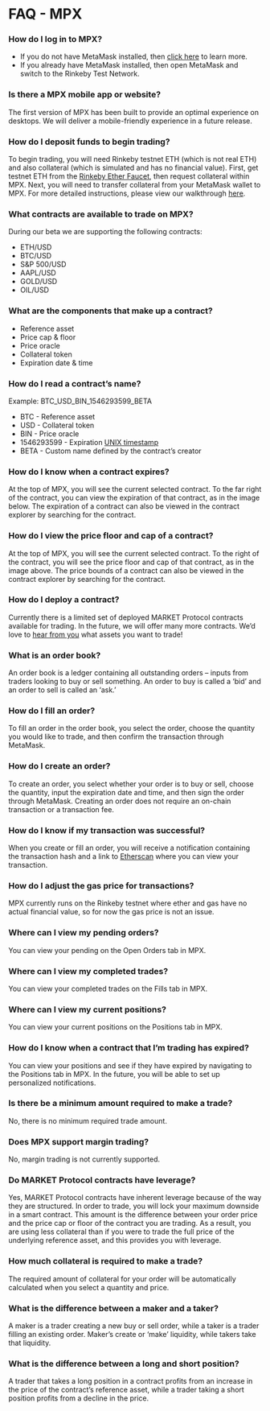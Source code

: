 # FAQ - MPX

### How do I log in to MPX?
- If you do not have MetaMask installed, then [click here](https://metamask.io/) to learn more.
- If you already have MetaMask installed, then open MetaMask and switch to the Rinkeby Test Network.

### Is there a MPX mobile app or website?
The first version of MPX has been built to provide an optimal experience on desktops. We will deliver a mobile-friendly experience in a future release.

### How do I deposit funds to begin trading?
To begin trading, you will need Rinkeby testnet ETH (which is not real ETH) and also collateral (which is simulated and has no financial value). First, get testnet ETH from the [Rinkeby Ether Faucet](https://faucet.rinkeby.io/), then request collateral within MPX. Next, you will need to transfer collateral from your MetaMask wallet to MPX. For more detailed instructions, please view our walkthrough [here](https://youtu.be/FrPh1H8tRsQ).

### What contracts are available to trade on MPX?
During our beta we are supporting the following contracts:
- ETH/USD
- BTC/USD
- S&P 500/USD
- AAPL/USD
- GOLD/USD
- OIL/USD

### What are the components that make up a contract?
- Reference asset
- Price cap & floor
- Price oracle
- Collateral token
- Expiration date & time

### How do I read a contract’s name?
Example: BTC_USD_BIN_1546293599_BETA
- BTC - Reference asset
- USD - Collateral token
- BIN - Price oracle
- 1546293599 - Expiration [UNIX timestamp](https://en.wikipedia.org/wiki/Unix_time)
- BETA - Custom name defined by the contract’s creator

### How do I know when a contract expires?
At the top of MPX, you will see the current selected contract. To the far right of the contract, you can view the expiration of that contract, as in the image below. The expiration of a contract can also be viewed in the contract explorer by searching for the contract.

### How do I view the price floor and cap of a contract?
At the top of MPX, you will see the current selected contract. To the right of the contract, you will see the price floor and cap of that contract, as in the image above. The price bounds of a contract can also be viewed in the contract explorer by searching for the contract.

### How do I deploy a contract?
Currently there is a limited set of deployed MARKET Protocol contracts available for trading. In the future, we will offer many more contracts. We’d love to [hear from you](https://docs.google.com/forms/d/e/1FAIpQLSf6llO6BsU6jkZrfv-sOePxxZf8wJ4AxHGBl4mRBrlALe2z9g/viewform) what assets you want to trade!

### What is an order book?
An order book is a ledger containing all outstanding orders – inputs from traders looking to buy or sell something. An order to buy is called a ‘bid’ and an order to sell is called an ‘ask.’

### How do I fill an order?
To fill an order in the order book, you select the order, choose the quantity you would like to trade, and then confirm the transaction through MetaMask.

### How do I create an order?
To create an order, you select whether your order is to buy or sell, choose the quantity, input the expiration date and time, and then sign the order through MetaMask. Creating an order does not require an on-chain transaction or a transaction fee.

### How do I know if my transaction was successful?
When you create or fill an order, you will receive a notification containing the transaction hash and a link to [Etherscan](https://etherscan.io/) where you can view your transaction.

### How do I adjust the gas price for transactions?
MPX currently runs on the Rinkeby testnet where ether and gas have no actual financial value, so for now the gas price is not an issue.

### Where can I view my pending orders?
You can view your pending on the Open Orders tab in MPX.

### Where can I view my completed trades?
You can view your completed trades on the Fills tab in MPX.

### Where can I view my current positions?
You can view your current positions on the Positions tab in MPX.

### How do I know when a contract that I’m trading has expired?
You can view your positions and see if they have expired by navigating to the Positions tab in MPX. In the future, you will be able to set up personalized notifications.

### Is there be a minimum amount required to make a trade?
No, there is no minimum required trade amount.

### Does MPX support margin trading?
No, margin trading is not currently supported.

### Do MARKET Protocol contracts have leverage?
Yes, MARKET Protocol contracts have inherent leverage because of the way they are structured. In order to trade, you will lock your maximum downside in a smart contract. This amount is the difference between your order price and the price cap or floor of the contract you are trading. As a result, you are using less collateral than if you were to trade the full price of the underlying reference asset, and this provides you with leverage.

### How much collateral is required to make a trade?
The required amount of collateral for your order will be automatically calculated when you select a quantity and price.

### What is the difference between a maker and a taker?
A maker is a trader creating a new buy or sell order, while a taker is a trader filling an existing order. Maker’s create or ‘make’ liquidity, while takers take that liquidity.

### What is the difference between a long and short position?
A trader that takes a long position in a contract profits from an increase in the price of the contract’s reference asset, while a trader taking a short position profits from a decline in the price.


